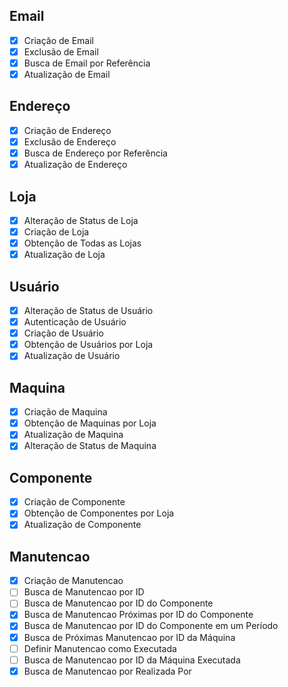 ## Email
- [x] Criação de Email
- [x] Exclusão de Email
- [x] Busca de Email por Referência
- [x] Atualização de Email

## Endereço
- [x] Criação de Endereço
- [x] Exclusão de Endereço
- [x] Busca de Endereço por Referência
- [x] Atualização de Endereço

## Loja
- [x] Alteração de Status de Loja
- [x] Criação de Loja
- [x] Obtenção de Todas as Lojas
- [x] Atualização de Loja

## Usuário
- [x] Alteração de Status de Usuário
- [x] Autenticação de Usuário
- [x] Criação de Usuário
- [x] Obtenção de Usuários por Loja
- [x] Atualização de Usuário

## Maquina
- [X] Criação de Maquina
- [X] Obtenção de Maquinas por Loja
- [X] Atualização de Maquina
- [X] Alteração de Status de Maquina

## Componente
- [X] Criação de Componente
- [X] Obtenção de Componentes por Loja
- [X] Atualização de Componente

## Manutencao
- [x] Criação de Manutencao
- [ ] Busca de Manutencao por ID
- [ ] Busca de Manutencao por ID do Componente
- [X] Busca de Manutencao Próximas por ID do Componente
- [X] Busca de Manutencao por ID do Componente em um Período
- [X] Busca de Próximas Manutencao por ID da Máquina
- [ ] Definir Manutencao como Executada
- [ ] Busca de Manutencao por ID da Máquina Executada
- [X] Busca de Manutencao por Realizada Por
